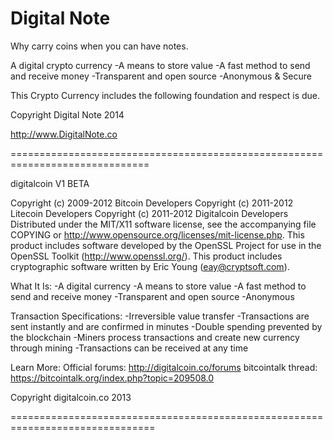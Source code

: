 Digital Note
===========

Why carry coins when you can have notes.

A digital crypto currency -A means to store value -A fast method to send and receive money -Transparent and open source -Anonymous &amp; Secure

This Crypto Currency includes the following foundation and respect is due.

Copyright Digital Note 2014

http://www.DigitalNote.co

==============================================================================

digitalcoin V1 BETA

Copyright (c) 2009-2012 Bitcoin Developers Copyright (c) 2011-2012 Litecoin Developers Copyright (c) 2011-2012 Digitalcoin Developers Distributed under the MIT/X11 software license, see the accompanying file COPYING or http://www.opensource.org/licenses/mit-license.php. This product includes software developed by the OpenSSL Project for use in the OpenSSL Toolkit (http://www.openssl.org/). This product includes cryptographic software written by Eric Young (eay@cryptsoft.com).

What It Is: -A digital currency -A means to store value -A fast method to send and receive money -Transparent and open source -Anonymous

Transaction Specifications: -Irreversible value transfer -Transactions are sent instantly and are confirmed in minutes -Double spending prevented by the blockchain -Miners process transactions and create new currency through mining -Transactions can be received at any time

Learn More: Official forums: http://digitalcoin.co/forums bitcointalk thread: https://bitcointalk.org/index.php?topic=209508.0

Copyright digitalcoin.co 2013

===============================================================================
